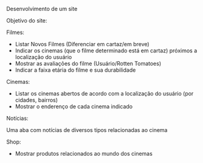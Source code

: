Desenvolvimento de um site

Objetivo do site:

Filmes:

- Listar Novos Filmes (Diferenciar em cartaz/em breve)
- Indicar os cinemas (que o filme determinado está em cartaz) próximos a localização do usuário
- Mostrar as avaliações do filme (Usuário/Rotten Tomatoes)
- Indicar a faixa etária do filme e sua durabilidade

Cinemas:

- Listar os cinemas abertos de acordo com a localização do usuário (por cidades, bairros)
- Mostrar o enderenço de cada cinema indicado

Notícias:

Uma aba com notícias de diversos tipos relacionadas ao cinema

Shop:

- Mostrar produtos relacionados ao mundo dos cinemas


